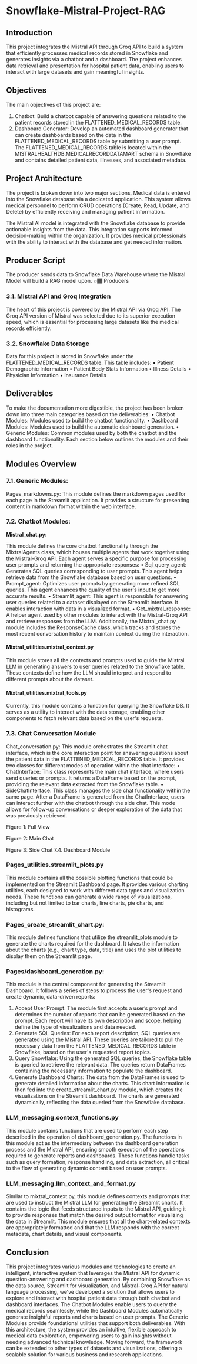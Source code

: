 # Snowflake-Mistral-Project-RAG

## Introduction
This project integrates the Mistral API through Groq API to build a system that efficiently processes medical records stored in Snowflake and generates insights via a chatbot and a dashboard. The project enhances data retrieval and presentation for hospital patient data, enabling users to interact with large datasets and gain meaningful insights.


## Objectives
The main objectives of this project are:
1.	Chatbot: Build a chatbot capable of answering questions related to the patient records stored in the FLATTENED_MEDICAL_RECORDS table.
2.	Dashboard Generator: Develop an automated dashboard generator that can create dashboards based on the data in the FLATTENED_MEDICAL_RECORDS table by submitting a user prompt.
The FLATTENED_MEDICAL_RECORDS table is located within the MISTRALHEALTHDB.MEDICALRECORDDATAMART schema in Snowflake and contains detailed patient data, illnesses, and associated metadata.


## Project Architecture
The project is broken down into two major sections, Medical data is entered into the Snowflake database via a dedicated application. This system allows medical personnel to perform CRUD operations (Create, Read, Update, and Delete) by efficiently receiving and managing patient information.

The Mistral AI model is integrated with the Snowflake database to provide actionable insights from the data. This integration supports informed decision-making within the organization. It provides medical professionals with the ability to interact with the database and get needed information.

## Producer Script
The producer sends data to Snowflake Data Warehouse where the Mistral Model will build a RAG model upon.
👉🏾 Producers


### 3.1. Mistral API and Groq Integration
The heart of this project is powered by the Mistral API via Groq API. The Groq API version of Mistral was selected due to its superior execution speed, which is essential for processing large datasets like the medical records efficiently.

### 3.2. Snowflake Data Storage
Data for this project is stored in Snowflake under the FLATTENED_MEDICAL_RECORDS table. This table includes:
•	Patient Demographic Information
•	Patient Body Stats Information
•	Illness Details
•	Physician Information
•	Insurance Details

## Deliverables
To make the documentation more digestible, the project has been broken down into three main categories based on the deliverables:
•	Chatbot Modules: Modules used to build the chatbot functionality.
•	Dashboard Modules: Modules used to build the automatic dashboard generation.
•	Generic Modules: Common modules used by both the chatbot and the dashboard functionality.
Each section below outlines the modules and their roles in the project.

## Modules Overview
### 7.1. Generic Modules:
Pages_markdowns.py:
This module defines the markdown pages used for each page in the Streamlit application. It provides a structure for presenting content in markdown format within the web interface.



### 7.2. Chatbot Modules:

**Mistral_chat.py:** 

This module defines the core chatbot functionality through the MixtralAgents class, which houses multiple agents that work together using the Mistral-Groq API. Each agent serves a specific purpose for processing user prompts and returning the appropriate responses:
•	Sql_query_agent: Generates SQL queries corresponding to user prompts. This agent helps retrieve data from the Snowflake database based on user questions.
•	Prompt_agent: Optimizes user prompts by generating more refined SQL queries. This agent enhances the quality of the user's input to get more accurate results.
•	Streamlit_agent: This agent is responsible for answering user queries related to a dataset displayed on the Streamlit interface. It enables interaction with data in a visualized format.
•	Get_mixtral_response: A helper agent used by other modules to interact with the Mistral-Groq API and retrieve responses from the LLM.
Additionally, the Mixtral_chat.py module includes the ResponseCache class, which tracks and stores the most recent conversation history to maintain context during the interaction.

#### Mixtral_utilities.mixtral_context.py
This module stores all the contexts and prompts used to guide the Mistral LLM in generating answers to user queries related to the Snowflake table. These contexts define how the LLM should interpret and respond to different prompts about the dataset.

#### Mixtral_utilities.mixtral_tools.py
Currently, this module contains a function for querying the Snowflake DB. It serves as a utility to interact with the data storage, enabling other components to fetch relevant data based on the user's requests.



### 7.3. Chat Conversation Module
Chat_conversation.py: 
This module orchestrates the Streamlit chat interface, which is the core interaction point for answering questions about the patient data in the FLATTENED_MEDICAL_RECORDS table. It provides two classes for different modes of operation within the chat interface:
•	ChatInterface: This class represents the main chat interface, where users send queries or prompts. It returns a DataFrame based on the prompt, providing the relevant data extracted from the Snowflake table.
•	SideChatInterface: This class manages the side chat functionality within the same page. After a DataFrame is generated from the ChatInterface, users can interact further with the chatbot through the side chat. This mode allows for follow-up conversations or deeper exploration of the data that was previously retrieved.

 
Figure 1: Full View


 
Figure 2: Main Chat
 
Figure 3: Side Chat
7.4. Dashboard Module
 
### Pages_utilities.streamlit_plots.py
This module contains all the possible plotting functions that could be implemented on the Streamlit Dashboard page. It provides various charting utilities, each designed to work with different data types and visualization needs. These functions can generate a wide range of visualizations, including but not limited to bar charts, line charts, pie charts, and histograms.

### Pages_create_streamlit_chart.py: 
This module defines functions that utilize the streamlit_plots module to generate the charts required for the dashboard. It takes the information about the charts (e.g., chart type, data, title) and uses the plot utilities to display them on the Streamlit page.


### Pages/dashboard_generation.py: 
This module is the central component for generating the Streamlit Dashboard. It follows a series of steps to process the user's request and create dynamic, data-driven reports:
1.	Accept User Prompt: The module first accepts a user’s prompt and determines the number of reports that can be generated based on the prompt. Each report will have its own description and scope, helping define the type of visualizations and data needed.
2.	Generate SQL Queries: For each report description, SQL queries are generated using the Mistral API. These queries are tailored to pull the necessary data from the FLATTENED_MEDICAL_RECORDS table in Snowflake, based on the user's requested report topics.
3.	Query Snowflake: Using the generated SQL queries, the Snowflake table is queried to retrieve the relevant data. The queries return DataFrames containing the necessary information to populate the dashboard.
4.	Generate Dashboard Charts: The data from the DataFrames is used to generate detailed information about the charts. This chart information is then fed into the create_streamlit_chart.py module, which creates the visualizations on the Streamlit dashboard. The charts are generated dynamically, reflecting the data queried from the Snowflake database.

### LLM_messaging.context_functions.py
This module contains functions that are used to perform each step described in the operation of dashboard_generation.py. The functions in this module act as the intermediary between the dashboard generation process and the Mistral API, ensuring smooth execution of the operations required to generate reports and dashboards. These functions handle tasks such as query formation, response handling, and data extraction, all critical to the flow of generating dynamic content based on user prompts.

### LLM_messaging.llm_context_and_format.py
Similar to mixtral_context.py, this module defines contexts and prompts that are used to instruct the Mistral LLM for generating the Streamlit charts. It contains the logic that feeds structured inputs to the Mistral API, guiding it to provide responses that match the desired output format for visualizing the data in Streamlit. This module ensures that all the chart-related contexts are appropriately formatted and that the LLM responds with the correct metadata, chart details, and visual components.

## Conclusion
This project integrates various modules and technologies to create an intelligent, interactive system that leverages the Mistral API for dynamic question-answering and dashboard generation. By combining Snowflake as the data source, Streamlit for visualization, and Mistral-Groq API for natural language processing, we’ve developed a solution that allows users to explore and interact with hospital patient data through both chatbot and dashboard interfaces.
The Chatbot Modules enable users to query the medical records seamlessly, while the Dashboard Modules automatically generate insightful reports and charts based on user prompts. The Generic Modules provide foundational utilities that support both deliverables.
With this architecture, the system provides an intuitive, flexible approach to medical data exploration, empowering users to gain insights without needing advanced technical knowledge. Moving forward, the framework can be extended to other types of datasets and visualizations, offering a scalable solution for various business and research applications.


